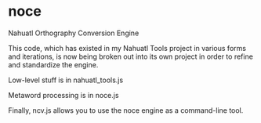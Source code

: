 # noce
Nahuatl Orthography Conversion Engine

This code, which has existed in my Nahuatl Tools
project in various forms and iterations, is now
being broken out into its own project in order
to refine and standardize the engine.

Low-level stuff is in nahuatl_tools.js

Metaword processing is in noce.js

Finally, ncv.js allows you to use the noce engine
as a command-line tool.



